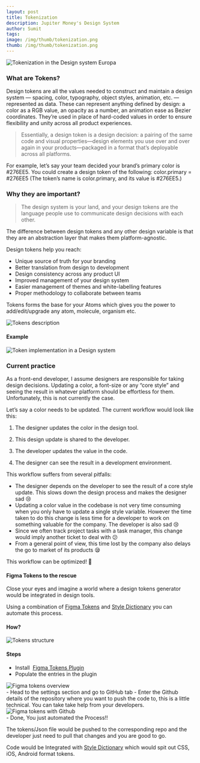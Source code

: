 ```yaml
---
layout: post
title: Tokenization
description: Jupiter Money's Design System
author: Sumit
tags: 
image: /img/thumb/tokenization.png
thumb: /img/thumb/tokenization.png
---
```


<div class="hero-block">
    <img src="{{ site.tokenization.bg }}" alt="Tokenization in the Design system Europa" />
</div>

### What are Tokens?
Design tokens are all the values needed to construct and maintain a design system — spacing, color, typography, object styles, animation, etc. — represented as data. These can represent anything defined by design: a color as a RGB value, an opacity as a number, an animation ease as Bezier coordinates. They’re used in place of hard-coded values in order to ensure flexibility and unity across all product experiences.

>Essentially, a design token is a design decision: a pairing of the same code and visual properties—design elements you use over and over again in your products—packaged in a format that’s deployable across all platforms.

For example, let’s say your team decided your brand’s primary color is #276EE5. You could create a design token of the following: color.primary = #276EE5 (The token’s name is color.primary, and its value is #276EE5.)

### Why they are important?

> The design system is your land, and your design tokens are the language people use to communicate design decisions with each other.

The difference between design tokens and any other design variable is that they are an abstraction layer that makes them platform-agnostic.

Design tokens help you reach:
- Unique source of truth for your branding
- Better translation from design to development
- Design consistency across any product UI
- Improved management of your design system
- Easier management of themes and white-labelling features
- Proper methodology to collaborate between teams

Tokens forms the base for your Atoms which gives you the power to add/edit/upgrade any atom, molecule, organism etc.

<div class="post-section-img">
    <img src="{{ site.tokenization.tokens }}" alt="Tokens description"/>
</div>

#### Example
<div class="post-section-img">
    <img src="{{ site.tokenization.component-tokens }}" alt="Token implementation in a Design system"/>
</div>

### Current practice
As a front-end developer, I assume designers are responsible for taking design decisions. Updating a color, a font-size or any “core style” and seeing the result in whatever platform should be effortless for them. Unfortunately, this is not currently the case.

Let’s say a color needs to be updated. The current workflow would look like this:

1. The designer updates the color in the design tool.

2. This design update is shared to the developer.

3. The developer updates the value in the code.

4. The designer can see the result in a development environment.

This workflow suffers from several pitfalls:

- The designer depends on the developer to see the result of a core style update. This slows down the design process and makes the designer sad 😢
- Updating a color value in the codebase is not very time consuming when you only have to update a single style variable. However the time taken to do this change is less time for a developer to work on something valuable for the company. The developer is also sad 😢
- Since we often track project tasks with a task manager, this change would imply another ticket to deal with 😕
- From a general point of view, this time lost by the company also delays the go to market of its products 😪

This workflow can be optimized! 💪

#### Figma Tokens to the rescue
Close your eyes and imagine a world where a design tokens generator would be integrated in design tools.

Using a combination of <a href="https://www.figma.com/community/plugin/843461159747178978" target=_blank>Figma Tokens</a> and <a href="https://amzn.github.io/style-dictionary/#/README" target=_blank>Style Dictionary</a> you can automate this process.



#### How?
<div class="post-section-img">
    <img src="{{ site.tokenization.tokens-structure }}" alt="Tokens structure"/>
</div>

#### Steps
- Install &nbsp;<a href="https://www.figma.com/community/plugin/843461159747178978" target=_blank>Figma Tokens Plugin</a>
- Populate the entries in the plugin
<div class="post-section-img">
    <img src="{{ site.tokenization.tokens-entry }}" alt="Figma tokens overview"/>
</div>
- Head to the settings section and go to GitHub tab
- Enter the Github details of the repository where you want to push the code to, this is a little technical. You can take take help from your developers. 
<div class="post-section-img">
    <img src="{{ site.tokenization.tokens-github }}" alt="Figma tokens with Github"/>
</div>
- Done, You just automated the Process!!

The tokens/Json file would be pushed to the corresponding repo and the developer just need to pull that changes and you are good to go.

Code would be Integrated with <a href="https://amzn.github.io/style-dictionary/#/README" target=_blank>Style Dictionary</a> which would spit out CSS, iOS, Android format tokens.














<!-- This Design system is named after one of the Jupiter's moon.

### The current system(What)
Currently, it is a collection of individual components or you can say, a sticker sheet.
Designers use them and modify them according to their designs. There is a lack of documentation or rules/guidlines as to when and how those components or atoms should be used.

With a growing team and an ever-evolving product comes the need for an ecosystem of reusable components and helpful guidelines to build the best product we can for our users in the most efficient way. That’s where Europa, our design system, comes in.

### What is a Design System?
>A design system is a complete set of standards intended to manage design at scale using reusable components and patterns
> <br> - Nielson Norman Group


### What does it mean?
- It's like creating a unified language within and between cross-functional teams
- Also maintaining visual consistency across products, channels, and (potentially siloed) departments language within and between cross-functional teams


### Why it is needed?
- Are we always happy with the speed of product development?
- Do our interfaces share the same design patterns, colors, typography and other styles?
- Do we always have enough time to deliver a quality product to meet KPIs?
- How much time and money do we spend on redundant design or code tasks?
- How much time and money do we spend cleaning up design or technical debt?



### How?
### Design system structure
![](https://res.cloudinary.com/dcx5qfzvy/image/upload/v1660639575/design-system-structure_czi4k3.png) -->
